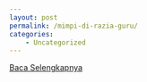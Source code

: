 ```yaml
---
layout: post
permalink: /mimpi-di-razia-guru/
categories:
    - Uncategorized
---
```


[Baca Selengkapnya](/01)